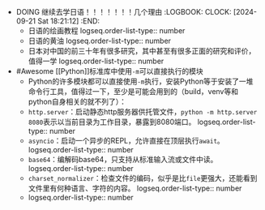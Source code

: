 - DOING 继续去学日语！！！！！！！几个理由
  :LOGBOOK:
  CLOCK: [2024-09-21 Sat 18:21:12]
  :END:
	- 日语的绘画教程
	  logseq.order-list-type:: number
	- 日语的黄油
	  logseq.order-list-type:: number
	- 日本对中国的前三十年有很多研究，其中甚至有很多正面的研究和评价，值得一学
	  logseq.order-list-type:: number
- #Awesome [[Python]]标准库中使用`-m`可以直接执行的模块
	- Python的许多模块都可以直接使用`-m`执行，安装Python等于安装了一堆命令行工具，值得过一下，至少是可能会用到的（build，venv等和python自身相关的就不列了）：
	- `http.server`：启动静态http服务器供托管文件，`python -m http.server 8080`表示以当前目录为工作目录，暴露到8080端口。
	  logseq.order-list-type:: number
	- `asyncio`：启动一个异步的REPL，允许直接在顶层执行`await`。
	  logseq.order-list-type:: number
	- `base64`：编解码base64，只支持从标准输入流或文件中读。
	  logseq.order-list-type:: number
	- `charset_normalizer`：检查文件的编码，似乎是比`file`更强大，还能看到文件里有何种语言、字符的内容。
	  logseq.order-list-type:: number
	- logseq.order-list-type:: number